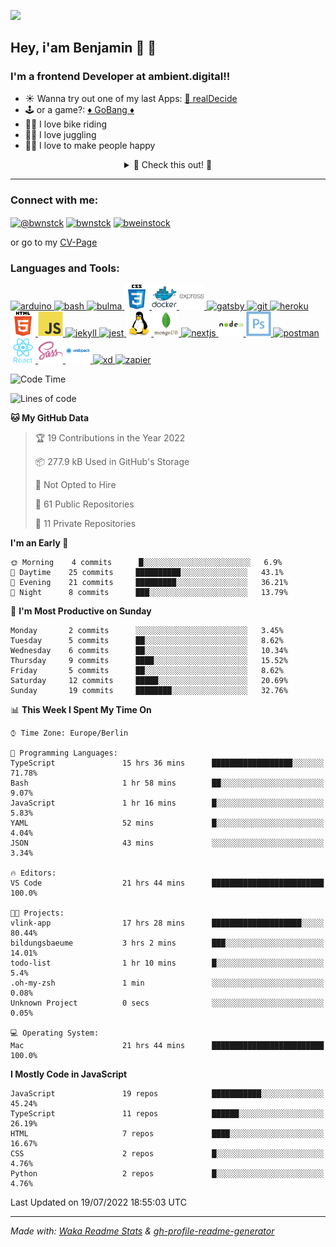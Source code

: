![](https://komarev.com/ghpvc/?username=bwnstck)

## Hey, i'am Benjamin 👾 👋

### I'm a frontend Developer at ambient.digital!!

- ☀️ Wanna try out one of my last Apps: [ 🎯 realDecide](https://realdecide.vercel.app)
- 🕹 or a game?: [♦️ GoBang ♦](https://playgobang.vercel.app)
- 🚴‍♂️ I love bike riding
- 🤹‍♂️ I love juggling
- 👩‍🎤 I love to make people happy
<details style="text-align: center"><summary>🕺 Check this out! 🕺</summary>
<img alt="You may have a screen reader, but you still got rick rolled. Yes, this is a gif of Rick Astley's famous &quot;Never Gonna Give You Up&quot;." src="./nice.gif?raw=true" width="100%">
</details>

<hr>
<h3 align="left">Connect with me:</h3>
<p align="left">
<a href="https://dev.to/@bwnstck" target="blank"><img align="center" src="https://cdn.jsdelivr.net/npm/simple-icons@3.0.1/icons/dev-dot-to.svg" alt="@bwnstck" height="30" width="40" /></a>
<a href="https://twitter.com/bwnstck" target="blank"><img align="center" src="https://cdn.jsdelivr.net/npm/simple-icons@3.0.1/icons/twitter.svg" alt="bwnstck" height="30" width="40" /></a>
<a href="https://linkedin.com/in/bweinstock" target="blank"><img align="center" src="https://cdn.jsdelivr.net/npm/simple-icons@3.0.1/icons/linkedin.svg" alt="bweinstock" height="30" width="40" /></a>
</p>

or go to my [CV-Page][website]
<br>
<h3 align="left">Languages and Tools:</h3>
<p align="left"> <a href="https://www.arduino.cc/" target="_blank"> <img src="https://cdn.worldvectorlogo.com/logos/arduino-1.svg" alt="arduino" width="40" height="40"/> </a> <a href="https://www.gnu.org/software/bash/" target="_blank"> <img src="https://www.vectorlogo.zone/logos/gnu_bash/gnu_bash-icon.svg" alt="bash" width="40" height="40"/> </a> <a href="https://bulma.io/" target="_blank"> <img src="https://raw.githubusercontent.com/gilbarbara/logos/804dc257b59e144eaca5bc6ffd16949752c6f789/logos/bulma.svg" alt="bulma" width="40" height="40"/> </a> <a href="https://www.w3schools.com/css/" target="_blank"> <img src="https://raw.githubusercontent.com/devicons/devicon/master/icons/css3/css3-original-wordmark.svg" alt="css3" width="40" height="40"/> </a> <a href="https://www.docker.com/" target="_blank"> <img src="https://raw.githubusercontent.com/devicons/devicon/master/icons/docker/docker-original-wordmark.svg" alt="docker" width="40" height="40"/> </a> <a href="https://expressjs.com" target="_blank"> <img src="https://raw.githubusercontent.com/devicons/devicon/master/icons/express/express-original-wordmark.svg" alt="express" width="40" height="40"/> </a> <a href="https://www.gatsbyjs.com/" target="_blank"> <img src="https://www.vectorlogo.zone/logos/gatsbyjs/gatsbyjs-icon.svg" alt="gatsby" width="40" height="40"/> </a> <a href="https://git-scm.com/" target="_blank"> <img src="https://www.vectorlogo.zone/logos/git-scm/git-scm-icon.svg" alt="git" width="40" height="40"/> </a> <a href="https://heroku.com" target="_blank"> <img src="https://www.vectorlogo.zone/logos/heroku/heroku-icon.svg" alt="heroku" width="40" height="40"/> </a> <a href="https://www.w3.org/html/" target="_blank"> <img src="https://raw.githubusercontent.com/devicons/devicon/master/icons/html5/html5-original-wordmark.svg" alt="html5" width="40" height="40"/> </a> <a href="https://developer.mozilla.org/en-US/docs/Web/JavaScript" target="_blank"> <img src="https://raw.githubusercontent.com/devicons/devicon/master/icons/javascript/javascript-original.svg" alt="javascript" width="40" height="40"/> </a> <a href="https://jekyllrb.com/" target="_blank"> <img src="https://www.vectorlogo.zone/logos/jekyllrb/jekyllrb-icon.svg" alt="jekyll" width="40" height="40"/> </a> <a href="https://jestjs.io" target="_blank"> <img src="https://www.vectorlogo.zone/logos/jestjsio/jestjsio-icon.svg" alt="jest" width="40" height="40"/> </a> <a href="https://www.linux.org/" target="_blank"> <img src="https://raw.githubusercontent.com/devicons/devicon/master/icons/linux/linux-original.svg" alt="linux" width="40" height="40"/> </a> <a href="https://www.mongodb.com/" target="_blank"> <img src="https://raw.githubusercontent.com/devicons/devicon/master/icons/mongodb/mongodb-original-wordmark.svg" alt="mongodb" width="40" height="40"/> </a> <a href="https://nextjs.org/" target="_blank"> <img src="https://cdn.worldvectorlogo.com/logos/nextjs-3.svg" alt="nextjs" width="40" height="40"/> </a> <a href="https://nodejs.org" target="_blank"> <img src="https://raw.githubusercontent.com/devicons/devicon/master/icons/nodejs/nodejs-original-wordmark.svg" alt="nodejs" width="40" height="40"/> </a> <a href="https://www.photoshop.com/en" target="_blank"> <img src="https://raw.githubusercontent.com/devicons/devicon/master/icons/photoshop/photoshop-line.svg" alt="photoshop" width="40" height="40"/> </a> <a href="https://postman.com" target="_blank"> <img src="https://www.vectorlogo.zone/logos/getpostman/getpostman-icon.svg" alt="postman" width="40" height="40"/> </a> <a href="https://reactjs.org/" target="_blank"> <img src="https://raw.githubusercontent.com/devicons/devicon/master/icons/react/react-original-wordmark.svg" alt="react" width="40" height="40"/> </a> <a href="https://sass-lang.com" target="_blank"> <img src="https://raw.githubusercontent.com/devicons/devicon/master/icons/sass/sass-original.svg" alt="sass" width="40" height="40"/> </a> <a href="https://webpack.js.org" target="_blank"> <img src="https://raw.githubusercontent.com/devicons/devicon/d00d0969292a6569d45b06d3f350f463a0107b0d/icons/webpack/webpack-original-wordmark.svg" alt="webpack" width="40" height="40"/> </a> <a href="https://www.adobe.com/products/xd.html" target="_blank"> <img src="https://cdn.worldvectorlogo.com/logos/adobe-xd.svg" alt="xd" width="40" height="40"/> </a> <a href="https://zapier.com" target="_blank"> <img src="https://www.vectorlogo.zone/logos/zapier/zapier-icon.svg" alt="zapier" width="40" height="40"/> </a> </p>

<!--START_SECTION:waka-->
![Code Time](http://img.shields.io/badge/Code%20Time-0%20secs-blue)

![Lines of code](https://img.shields.io/badge/From%20Hello%20World%20I%27ve%20Written-244%20Thousand%20lines%20of%20code-blue)

**🐱 My GitHub Data** 

> 🏆 19 Contributions in the Year 2022
 > 
> 📦 277.9 kB Used in GitHub's Storage 
 > 
> 🚫 Not Opted to Hire
 > 
> 📜 61 Public Repositories 
 > 
> 🔑 11 Private Repositories  
 > 
**I'm an Early 🐤** 

```text
🌞 Morning    4 commits      █░░░░░░░░░░░░░░░░░░░░░░░░   6.9% 
🌆 Daytime    25 commits     ██████████░░░░░░░░░░░░░░░   43.1% 
🌃 Evening    21 commits     █████████░░░░░░░░░░░░░░░░   36.21% 
🌙 Night      8 commits      ███░░░░░░░░░░░░░░░░░░░░░░   13.79%

```
📅 **I'm Most Productive on Sunday** 

```text
Monday       2 commits      ░░░░░░░░░░░░░░░░░░░░░░░░░   3.45% 
Tuesday      5 commits      ██░░░░░░░░░░░░░░░░░░░░░░░   8.62% 
Wednesday    6 commits      ██░░░░░░░░░░░░░░░░░░░░░░░   10.34% 
Thursday     9 commits      ████░░░░░░░░░░░░░░░░░░░░░   15.52% 
Friday       5 commits      ██░░░░░░░░░░░░░░░░░░░░░░░   8.62% 
Saturday     12 commits     █████░░░░░░░░░░░░░░░░░░░░   20.69% 
Sunday       19 commits     ████████░░░░░░░░░░░░░░░░░   32.76%

```


📊 **This Week I Spent My Time On** 

```text
⌚︎ Time Zone: Europe/Berlin

💬 Programming Languages: 
TypeScript               15 hrs 36 mins      ██████████████████░░░░░░░   71.78% 
Bash                     1 hr 58 mins        ██░░░░░░░░░░░░░░░░░░░░░░░   9.07% 
JavaScript               1 hr 16 mins        █░░░░░░░░░░░░░░░░░░░░░░░░   5.83% 
YAML                     52 mins             █░░░░░░░░░░░░░░░░░░░░░░░░   4.04% 
JSON                     43 mins             ░░░░░░░░░░░░░░░░░░░░░░░░░   3.34%

🔥 Editors: 
VS Code                  21 hrs 44 mins      █████████████████████████   100.0%

🐱‍💻 Projects: 
vlink-app                17 hrs 28 mins      ████████████████████░░░░░   80.44% 
bildungsbaeume           3 hrs 2 mins        ███░░░░░░░░░░░░░░░░░░░░░░   14.01% 
todo-list                1 hr 10 mins        █░░░░░░░░░░░░░░░░░░░░░░░░   5.4% 
.oh-my-zsh               1 min               ░░░░░░░░░░░░░░░░░░░░░░░░░   0.08% 
Unknown Project          0 secs              ░░░░░░░░░░░░░░░░░░░░░░░░░   0.05%

💻 Operating System: 
Mac                      21 hrs 44 mins      █████████████████████████   100.0%

```

**I Mostly Code in JavaScript** 

```text
JavaScript               19 repos            ███████████░░░░░░░░░░░░░░   45.24% 
TypeScript               11 repos            ██████░░░░░░░░░░░░░░░░░░░   26.19% 
HTML                     7 repos             ████░░░░░░░░░░░░░░░░░░░░░   16.67% 
CSS                      2 repos             █░░░░░░░░░░░░░░░░░░░░░░░░   4.76% 
Python                   2 repos             █░░░░░░░░░░░░░░░░░░░░░░░░   4.76%

```



 Last Updated on 19/07/2022 18:55:03 UTC
<!--END_SECTION:waka-->

---

<em>Made with: [Waka Readme Stats](https://github.com/anmol098/waka-readme-stats) & [gh-profile-readme-generator](https://rahuldkjain.github.io/gh-profile-readme-generator/)</em>

[website]: https://weinstock.it
